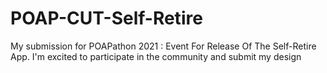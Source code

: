 # POAP-CUT-Self-Retire
My submission for POAPathon 2021 : Event For Release Of The Self-Retire App. I'm excited to participate in the community and submit my design
